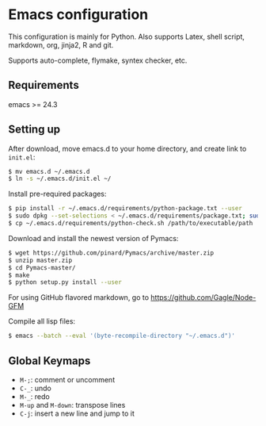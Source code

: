 # Emacs configuration

This configuration is mainly for Python. Also supports Latex, shell script,
markdown, org, jinja2, R and git.

Supports auto-complete, flymake, syntex checker, etc.

## Requirements

emacs >= 24.3

## Setting up

After download, move emacs.d to your home directory, and create link to `init.el`:

```bash
$ mv emacs.d ~/.emacs.d
$ ln -s ~/.emacs.d/init.el ~/
```

Install pre-required packages:

```bash
$ pip install -r ~/.emacs.d/requirements/python-package.txt --user
$ sudo dpkg --set-selections < ~/.emacs.d/requirements/package.txt; sudo apt-get dselect-upgrade
$ cp ~/.emacs.d/requirements/python-check.sh /path/to/executable/path
```

Download and install the newest version of Pymacs:

```bash
$ wget https://github.com/pinard/Pymacs/archive/master.zip
$ unzip master.zip
$ cd Pymacs-master/
$ make
$ python setup.py install --user
```

For using GitHub flavored markdown, go to https://github.com/Gagle/Node-GFM

Compile all lisp files:

```bash
$ emacs --batch --eval '(byte-recompile-directory "~/.emacs.d")'
```

## Global Keymaps

* `M-;`: comment or uncomment
* `C-_`: undo
* `M-_`: redo
* `M-up` and `M-down`: transpose lines
* `C-j`: insert a new line and jump to it
